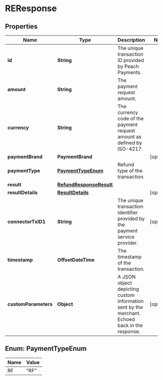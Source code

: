 

# REResponse


## Properties

| Name | Type | Description | Notes |
|------------ | ------------- | ------------- | -------------|
|**id** | **String** | The unique transaction ID provided by Peach Payments. |  |
|**amount** | **String** | The payment request amount. |  |
|**currency** | **String** | The currency code of the payment request amount as defined by ISO-4217. |  |
|**paymentBrand** | **PaymentBrand** |  |  [optional] |
|**paymentType** | [**PaymentTypeEnum**](#PaymentTypeEnum) | Refund type of the transaction. |  |
|**result** | [**RefundResponseResult**](RefundResponseResult.md) |  |  |
|**resultDetails** | [**ResultDetails**](ResultDetails.md) |  |  [optional] |
|**connectorTxID1** | **String** | The unique transaction identifier provided by the payment service provider. |  [optional] |
|**timestamp** | **OffsetDateTime** | The timestamp of the transaction. |  |
|**customParameters** | **Object** | A JSON object depicting custom information sent by the merchant. Echoed back in the response. |  [optional] |



## Enum: PaymentTypeEnum

| Name | Value |
|---- | -----|
| RF | &quot;RF&quot; |



